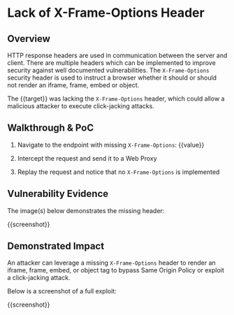 # Lack of X-Frame-Options Header

## Overview

HTTP response headers are used in communication between the server and client. There are multiple headers which can be implemented to improve security against well documented vulnerabilities. The `X-Frame-Options` security header is used to instruct a browser whether it should or should not render an iframe, frame, embed or object.

The {{target}} was lacking the `X-Frame-Options` header, which could allow a malicious attacker to execute click-jacking attacks.

## Walkthrough & PoC

1. Navigate to the endpoint with missing `X-Frame-Options`: {{value}}

1. Intercept the request and send it to a Web Proxy

1. Replay the request and notice that no `X-Frame-Options` is implemented

## Vulnerability Evidence

The image(s) below demonstrates the missing header:

{{screenshot}}

## Demonstrated Impact

An attacker can leverage a missing `X-Frame-Options` header to render an iframe, frame, embed, or object tag to bypass Same Origin Policy or exploit a click-jacking attack.

Below is a screenshot of a full exploit:

{{screenshot}}
